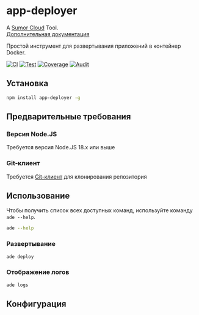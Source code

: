# app-deployer

A [Sumor Cloud](https://sumor.cloud) Tool.  
[Дополнительная документация](https://sumor.cloud/app-deployer)

Простой инструмент для развертывания приложений в контейнер Docker.

[![CI](https://github.com/sumor-cloud/app-deployer/actions/workflows/ci.yml/badge.svg)](https://github.com/sumor-cloud/app-deployer/actions/workflows/ci.yml)
[![Test](https://github.com/sumor-cloud/app-deployer/actions/workflows/ut.yml/badge.svg)](https://github.com/sumor-cloud/app-deployer/actions/workflows/ut.yml)
[![Coverage](https://github.com/sumor-cloud/app-deployer/actions/workflows/coverage.yml/badge.svg)](https://github.com/sumor-cloud/app-deployer/actions/workflows/coverage.yml)
[![Audit](https://github.com/sumor-cloud/app-deployer/actions/workflows/audit.yml/badge.svg)](https://github.com/sumor-cloud/app-deployer/actions/workflows/audit.yml)

## Установка

```bash
npm install app-deployer -g
```

## Предварительные требования

### Версия Node.JS

Требуется версия Node.JS 18.x или выше

### Git-клиент

Требуется [Git-клиент](https://git-scm.com/) для клонирования репозитория

## Использование

Чтобы получить список всех доступных команд, используйте команду `ade --help`.

```bash
ade --help
```

### Развертывание

```bash
ade deploy
```

### Отображение логов

```bash
ade logs
```

## Конфигурация
